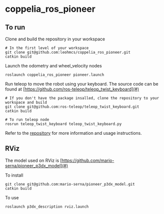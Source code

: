 # coppelia_ros_pioneer
## To run
Clone and build the repository in your workspace
```
# In the first level of your workspace
git clone git@github.com:leohmcs/coppelia_ros_pioneer.git
catkin build
```

Launch the odometry and wheel_velocity nodes
```
roslaunch coppelia_ros_pioneer pioneer.launch
```

Run teleop to move the robot using your keyboard. The source code can be found at [https://github.com/ros-teleop/teleop_twist_keyboard](#)
```
# If you don't have the package insalled, clone the repository to your workspace and build
git clone git@github.com:ros-teleop/teleop_twist_keyboard.git
catkin build

# To run teleop node
rosrun teleop_twist_keyboard teleop_twist_keyboard.py
``` 

Refer to the [repository](https://github.com/ros-teleop/teleop_twist_keyboard) for more information and usage instructions.

## RViz
The model used on RViz is [https://github.com/mario-serna/pioneer_p3dx_model](#)

To install
```
git clone git@github.com:mario-serna/pioneer_p3dx_model.git
catkin build
```

To use
```
roslaunch p3dx_description rviz.launch
```
